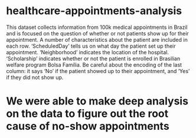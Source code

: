 # healthcare-appointments-analysis

This dataset collects information from 100k medical appointments in Brazil and is focused on the question of whether or not patients show up for their appointment. A number of characteristics about the patient are included in each row.
‘ScheduledDay’ tells us on what day the patient set up their appointment.
‘Neighborhood’ indicates the location of the hospital.
‘Scholarship’ indicates whether or not the patient is enrolled in Brasilian welfare program Bolsa Família.
Be careful about the encoding of the last column: it says ‘No’ if the patient showed up to their appointment, and ‘Yes’ if they did not show up.


# We were able to make deep analysis on the data to figure out the root cause of no-show appointments
